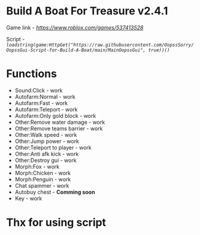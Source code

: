 # Build A Boat For Treasure v2.4.1

Game link - *https://www.roblox.com/games/537413528*

Script -  *`loadstring(game:HttpGet("https://raw.githubusercontent.com/OopssSorry/OopssGui-Script-for-Build-A-Boat/main/MainOopssGui", true))()`*

# Functions
- Sound:Click - work
- Autofarm:Normal - work
- Autofarm:Fast - work
- Autofarm:Teleport - work
- Autofarm:Only gold block - work
- Other:Remove water damage - work
- Other:Remove teams barrier - work
- Other:Walk speed - work
- Other:Jump power - work
- Other:Teleport to player - work
- Other:Anti afk kick - work
- Other:Destroy gui - work
- Morph:Fox - work
- Morph:Chicken - work
- Morph:Penguin - work
- Chat spammer - work
- Autobuy chest - __Comming soon__
- Key - work

# Thx for using script
